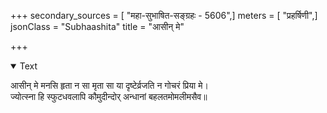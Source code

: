 +++
secondary_sources = [ "महा-सुभाषित-सङ्ग्रहः - 5606",]
meters = [ "प्रहर्षिणी",]
jsonClass = "Subhaashita"
title = "आसीन् मे"

+++

<details open><summary>Text</summary>

आसीन् मे मनसि हृता न सा मृता सा या दृष्टेर्व्रजति न गोचरं प्रिया मे।  
ज्योत्स्ना हि स्फुटधवलापि कौमुदीन्दोर् अन्धानां बहलतमोमलीमसैव॥
</details>
